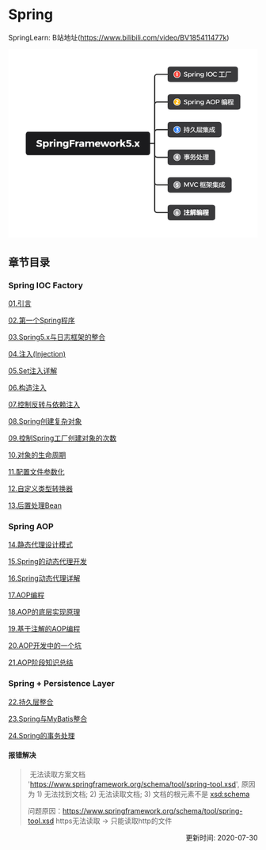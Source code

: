 # Spring
SpringLearn: B站地址(https://www.bilibili.com/video/BV185411477k)

![SpringLearn](./_Images/SpringFramework5.x.png)

## 章节目录
### Spring IOC Factory
[01.引言](./_01_引言.md)  

[02.第一个Spring程序](./_02_第一个Spring程序.md)  

[03.Spring5.x与日志框架的整合](./_03_Spring5.x与日志框架的整合.md)  

[04.注入(Injection)](./_04_注入(Injection).md)  

[05.Set注入详解](./_05_Set注入详解.md)  

[06.构造注入](./_06_构造注入.md)  

[07.控制反转与依赖注入](./_07_控制反转与依赖注入.md)  

[08.Spring创建复杂对象](./_08_Spring创建复杂对象.md)  

[09.控制Spring工厂创建对象的次数](./_09_控制Spring工厂创建对象的次数.md)  

[10.对象的生命周期](./_10_对象的生命周期.md)  

[11.配置文件参数化](./_11_配置文件参数化.md)  

[12.自定义类型转换器](./_12_自定义类型转换器.md)  

[13.后置处理Bean](./_13_后置处理Bean.md)  

### Spring AOP
[14.静态代理设计模式](./_14_静态代理设计模式.md)  

[15.Spring的动态代理开发](./_15_Spring的动态代理开发.md)  

[16.Spring动态代理详解](./_16_Spring动态代理详解.md)  

[17.AOP编程](./_17_AOP编程.md)  

[18.AOP的底层实现原理](./_18_AOP的底层实现原理.md)  

[19.基于注解的AOP编程](./_19_基于注解的AOP编程.md)  

[20.AOP开发中的一个坑](./_20_AOP开发中的一个坑.md)  

[21.AOP阶段知识总结](./_21_AOP阶段知识总结.md)  
  
### Spring + Persistence Layer
[22.持久层整合](./_22_持久层整合.md)  
  
[23.Spring与MyBatis整合](./_23_Spring与MyBatis整合.md)  
  
[24.Spring的事务处理](./_24_Spring的事务处理.md)  

#### 报错解决

> ​		无法读取方案文档 'https://www.springframework.org/schema/tool/spring-tool.xsd', 原因为 1) 无法找到文档; 2) 无法读取文档; 3) 文档的根元素不是 <xsd:schema>
>
> 问题原因：https://www.springframework.org/schema/tool/spring-tool.xsd  https无法读取  ->  只能读取http的文件

<p align="right">更新时间: 2020-07-30</p>
